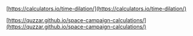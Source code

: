 

[https://calculators.io/time-dilation/](https://calculators.io/time-dilation/)

[https://quzzar.github.io/space-campaign-calculations/](https://quzzar.github.io/space-campaign-calculations/)


